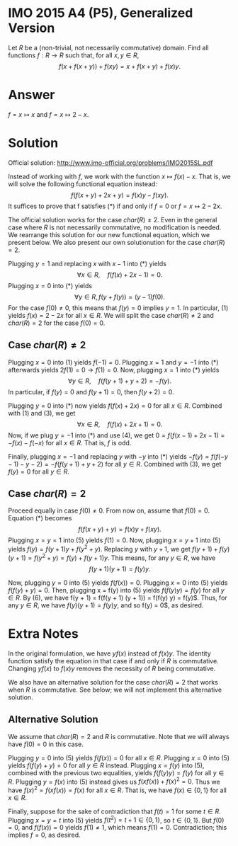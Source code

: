 # IMO 2015 A4 (P5), Generalized Version
  
Let $R$ be a (non-trivial, not necessarily commutative) domain.
Find all functions $f : R \to R$ such that, for all $x, y \in R$,
$$ f(x + f(x + y)) + f(xy) = x + f(x + y) + f(x) y. $$



# Answer

$f = x \mapsto x$ and $f = x \mapsto 2 - x$.



# Solution

Official solution: <http://www.imo-official.org/problems/IMO2015SL.pdf>

Instead of working with $f$, we work with the function $x \mapsto f(x) - x$.
That is, we will solve the following functional equation instead:
$$ f(f(x + y) + 2x + y) = f(x) y - f(xy). \tag{*} $$
It suffices to prove that f satisfies $(*)$ if and only if $f = 0$ or $f = x \mapsto 2 - 2x$.

The official solution works for the case $char(R) \neq 2$.
Even in the general case where $R$ is not necessarily commutative, no modification is needed.
We rearrange this solution for our new functional equation, which we present below.
We also present our own solutionution for the case $char(R) = 2$.

Plugging $y = 1$ and replacing $x$ with $x - 1$ into $(*)$ yields
$$ ∀ x \in R, \quad f(f(x) + 2x - 1) = 0. \tag{1} $$
Plugging $x = 0$ into $(*)$ yields
$$ ∀ y \in R, f(y + f(y)) = (y - 1) f(0). \tag{2} $$
For the case $f(0) \neq 0$, this means that $f(y) = 0$ implies $y = 1$.
In particular, $(1)$ yields $f(x) = 2 - 2x$ for all $x \in R$.
We will split the case $char(R) \neq 2$ and $char(R) = 2$ for the case $f(0) = 0$.

## Case $char(R) \neq 2$

Plugging $x = 0$ into $(1)$ yields $f(-1) = 0$.
Plugging $x = 1$ and $y = -1$ into $(*)$ afterwards yields $2f(1) = 0 \to f(1) = 0$.
Now, plugging $x = 1$ into $(*)$ yields
$$ ∀ y \in R, \quad f(f(y + 1) + y + 2) = -f(y). \tag{3} $$
In particular, if $f(y) = 0$ and $f(y + 1) = 0$, then $f(y + 2) = 0$.

Plugging $y = 0$ into $(*)$ now yields $f(f(x) + 2x) = 0$ for all $x \in R$.
Combined with $(1)$ and $(3)$, we get
$$ ∀ x \in R, \quad f(f(x) + 2x + 1) = 0. $$
Now, if we plug $y = -1$ into $(*)$ and use $(4)$, we get $0 = f(f(x - 1) + 2x - 1) = -f(x) - f(-x)$ for all $x \in R$.
That is, $f$ is odd.

Finally, plugging $x = -1$ and replacing $y$ with $-y$ into $(*)$ yields $-f(y) = f(f(-y - 1) - y - 2) = -f(f(y + 1) + y + 2)$ for all $y \in R$.
Combined with $(3)$, we get $f(y) = 0$ for all $y \in R$.
  
## Case $char(R) = 2$

Proceed equally in case $f(0) \neq 0$.
From now on, assume that $f(0) = 0$.
Equation $(*)$ becomes
$$ f(f(x + y) + y) = f(x) y + f(xy). \tag{5} $$
Plugging $x = y = 1$ into $(5)$ yields $f(1) = 0$.
Now, plugging $x = y + 1$ into $(5)$ yields $f(y) = f(y + 1) y + f(y^2 + y)$.
Replacing $y$ with $y + 1$, we get $f(y + 1) + f(y) (y + 1) = f(y^2 + y) = f(y) + f(y + 1) y$.
This means, for any $y \in R$, we have
$$ f(y + 1) (y + 1) = f(y) y. \tag{6} $$

Now, plugging $y = 0$ into $(5)$ yields $f(f(x)) = 0$.
Plugging $x = 0$ into $(5)$ yields $f(f(y) + y) = 0$.
Then, plugging x = f(y) into (5) yields $f(f(y) y) = f(y)$ for all $y \in R$.
By $(6)$, we have f(y + 1) = f(f(y + 1) (y + 1)) = f(f(y) y) = f(y)$.
Thus, for any $y \in R$, we have $f(y) (y + 1) = f(y) y$, and so f(y) = 0$, as desired.



# Extra Notes

In the original formulation, we have $y f(x)$ instead of $f(x) y$.
The identity function satisfy the equation in that case if and only if $R$ is commutative.
Changing $y f(x)$ to $f(x) y$ removes the necessity of $R$ being commutative.

We also have an alternative solution for the case $char(R) = 2$ that works when $R$ is commutative.
See below; we will not implement this alternative solution.

## Alternative Solution

We assume that $char(R) = 2$ and $R$ is commutative.
Note that we will always have $f(0) = 0$ in this case.

Plugging $y = 0$ into $(5)$ yields $f(f(x)) = 0$ for all $x \in R$.
Plugging $x = 0$ into $(5)$ yields $f(f(y) + y) = 0$ for all $y \in R$ instead.
Plugging $x = f(y)$ into $(5)$, combined with the previous two equalities, yields $f(f(y) y) = f(y)$ for all $y \in R$.
Plugging $y = f(x)$ into $(5)$ instead gives us $f(xf(x)) + f(x)^2 = 0$.
Thus we have $f(x)^2 = f(x f(x)) = f(x)$ for all $x \in R$.
That is, we have $f(x) \in \{0, 1\}$ for all $x \in R$.

Finally, suppose for the sake of contradiction that $f(t) = 1$ for some $t \in R$.
Plugging $x = y = t$ into $(5)$ yields $f(t^2) = t + 1 \in \{0, 1\}$, so $t \in \{0, 1\}$.
But $f(0) = 0$, and $f(f(x)) = 0$ yields $f(1) \neq 1$, which means $f(1) = 0$.
Contradiction; this implies $f = 0$, as desired.